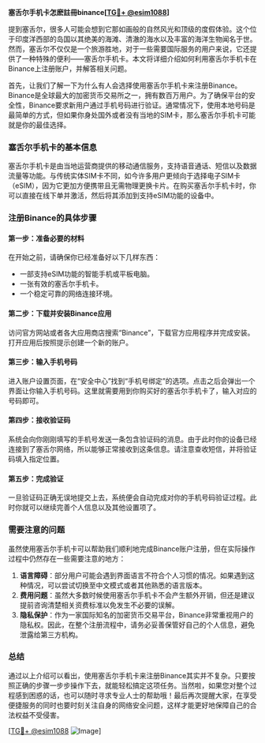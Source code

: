 **塞舌尔手机卡怎麽註冊binance[[TG💪+ @esim1088](https://t.me/s/esim1088)]**

提到塞舌尔，很多人可能会想到它那如画般的自然风光和顶级的度假体验。这个位于印度洋西部的岛国以其绝美的海滩、清澈的海水以及丰富的海洋生物闻名于世。然而，塞舌尔不仅仅是一个旅游胜地，对于一些需要国际服务的用户来说，它还提供了一种特殊的便利——塞舌尔手机卡。本文将详细介绍如何利用塞舌尔手机卡在Binance上注册账户，并解答相关问题。

首先，让我们了解一下为什么有人会选择使用塞舌尔手机卡来注册Binance。Binance是全球最大的加密货币交易所之一，拥有数百万用户。为了确保平台的安全性，Binance要求新用户通过手机号码进行验证。通常情况下，使用本地号码是最简单的方式，但如果你身处国外或者没有当地的SIM卡，那么塞舌尔手机卡可能就是你的最佳选择。

### 塞舌尔手机卡的基本信息

塞舌尔手机卡是由当地运营商提供的移动通信服务，支持语音通话、短信以及数据流量等功能。与传统实体SIM卡不同，如今许多用户更倾向于选择电子SIM卡（eSIM），因为它更加方便携带且无需物理更换卡片。在购买塞舌尔手机卡时，你可以直接在线下单并激活，然后将其添加到支持eSIM功能的设备中。

### 注册Binance的具体步骤

#### 第一步：准备必要的材料

在开始之前，请确保你已经准备好以下几样东西：
- 一部支持eSIM功能的智能手机或平板电脑。
- 一张有效的塞舌尔手机卡。
- 一个稳定可靠的网络连接环境。

#### 第二步：下载并安装Binance应用

访问官方网站或者各大应用商店搜索“Binance”，下载官方应用程序并完成安装。打开应用后按照提示创建一个新的账户。

#### 第三步：输入手机号码

进入账户设置页面，在“安全中心”找到“手机号绑定”的选项。点击之后会弹出一个界面让你输入手机号码。这里就需要用到你购买好的塞舌尔手机卡了，输入对应的号码即可。

#### 第四步：接收验证码

系统会向你刚刚填写的手机号发送一条包含验证码的消息。由于此时你的设备已经连接到了塞舌尔网络，所以能够正常接收到这条信息。请注意查收短信，并将验证码填入指定位置。

#### 第五步：完成验证

一旦验证码正确无误地提交上去，系统便会自动完成对你的手机号码验证过程。此时你就可以继续完善个人信息以及其他设置项了。

### 需要注意的问题

虽然使用塞舌尔手机卡可以帮助我们顺利地完成Binance账户注册，但在实际操作过程中仍然存在一些需要注意的地方：

1. **语言障碍**：部分用户可能会遇到界面语言不符合个人习惯的情况。如果遇到这种情况，可以尝试切换至中文模式或者其他熟悉的语言版本。
2. **费用问题**：虽然大多数时候使用塞舌尔手机卡不会产生额外开销，但还是建议提前咨询清楚相关资费标准以免发生不必要的误解。
3. **隐私保护**：作为一家国际知名的加密货币交易平台，Binance非常重视用户的隐私权。因此，在整个注册流程中，请务必妥善保管好自己的个人信息，避免泄露给第三方机构。

### 总结

通过以上介绍可以看出，使用塞舌尔手机卡来注册Binance其实并不复杂。只要按照正确的步骤一步步操作下去，就能轻松搞定这项任务。当然啦，如果您对整个过程感到困惑的话，也可以随时寻求专业人士的帮助哦！最后再次提醒大家，在享受便捷服务的同时也要时刻关注自身的网络安全问题，这样才能更好地保障自己的合法权益不受侵害。

[[TG💪+ @esim1088](https://t.me/s/esim1088) ![Image](https://i.postimg.cc/4NQfJmqS/Snipaste-2025-05-13-00-14-12.png)]